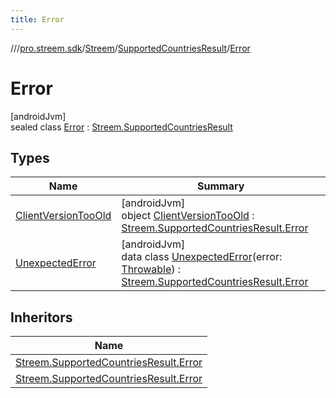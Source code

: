 ```yaml
---
title: Error
---
```

//[<root>](../../../../../index.html)/[pro.streem.sdk](../../../index.html)/[Streem](../../index.html)/[SupportedCountriesResult](../index.html)/[Error](index.html)



# Error



[androidJvm]\
sealed class [Error](index.html) : [Streem.SupportedCountriesResult](../index.html)



## Types


| Name | Summary |
|---|---|
| [ClientVersionTooOld](-client-version-too-old/index.html) | [androidJvm]<br>object [ClientVersionTooOld](-client-version-too-old/index.html) : [Streem.SupportedCountriesResult.Error](index.html) |
| [UnexpectedError](-unexpected-error/index.html) | [androidJvm]<br>data class [UnexpectedError](-unexpected-error/index.html)(error: [Throwable](https://kotlinlang.org/api/latest/jvm/stdlib/kotlin/-throwable/index.html)) : [Streem.SupportedCountriesResult.Error](index.html) |


## Inheritors


| Name |
|---|
| [Streem.SupportedCountriesResult.Error](-client-version-too-old/index.html) |
| [Streem.SupportedCountriesResult.Error](-unexpected-error/index.html) |

